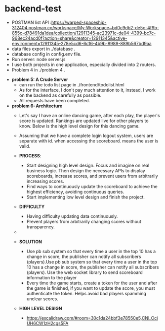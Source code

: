 # backend-test
 - POSTMAN list API :https://warped-spaceship-312404.postman.co/workspace/My-Workspace~bd0c9db2-de5c-4f9b-855c-d78491da1dea/collection/12911345-ac23971c-de04-4399-bc7c-968ec24acd0f?action=share&creator=12911345&active-environment=12911345-278e5cd6-6c16-4b9b-8989-889b567bd9aa
 - data files export in ./database .
 - database config in config.env file.
 - Run server: node server.js
 - I use both projects in one application, especially divided into 2 routers.
 - Problem 4 in ./problem 4 .
 

 * **problem 5: A Crude Server**
   * can run the todo list page in ./frontend/todolist.html
   * As for the interface, I don't pay much attention to it, instead, I work on the backend as carefully as possible.
   * All requests have been completed.
 * **problem 6: Architecture**
   * Let's say I have an online dancing game, after each play, the player's score is updated.
     Rankings are updated live for other players to know. Below is the high level design for this dancing game.
   * Assuming that we have a complete login logout system, users are separate with id. when accessing the scoreboard. means the user is valid.
   * **PROCESS**:
     * Start designing high level design. Focus and imagine on real business logic. Then design the necessary APIs to display scoreboards, increase scores, and prevent users from arbitrarily increasing scores.
     * Find ways to continuously update the scoreboard to achieve the highest efficiency, avoiding continuous queries.
     * Start implementing low level design and finish the project.
 
   * **DIFFICULTY**
     * Having difficulty updating data continuously.
     * Prevent players from arbitrarily changing scores without transparency.
   * 
   * **SOLUTION**
     * Use pb sub system so that every time a user in the top 10 has a change in score, the publisher can notify all subscribers (players).Use pb sub system so that every time a user in the top 10 has a change in score, the publisher can notify all subscribers (players). Use the web socket library to send scoreboard information to the player
     * Every time the game starts, create a token for the user and after the game is finished, if you want to update the score, you must authenticate the token. Helps avoid bad players spamming unclear scores.
   
    * **HIGH LEVEL DESIGN**
      * https://excalidraw.com/#room=30c1da24bbf3e78550e5,CNl_OciUH6CW1zH2cgs5FA